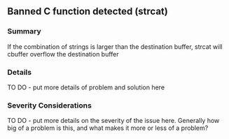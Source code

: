 ## Banned C function detected (strcat)

### Summary
If the combination of strings is larger than the destination buffer, strcat will cbuffer overflow the destination buffer

### Details
TO DO - put more details of problem and solution here

### Severity Considerations
TO DO - put more details on the severity of the issue here.  Generally how big of a problem is this, and what makes it more or less of a problem?

